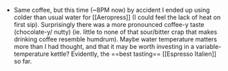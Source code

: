 - Same coffee, but this time (~8PM now) by accident I ended up using colder than usual water for [[Aeropress]] (I could feel the lack of heat on first sip). Surprisingly there was a more pronounced coffee-y taste (chocolate-y/ nutty) (ie. little to none of that sour/bitter crap that makes drinking coffee resemble humdrum). Maybe water temperature matters more than I had thought, and that it may be worth investing in a variable-temperature kettle? Evidently, the ==best tasting== [[Espresso Italien]] so far.

